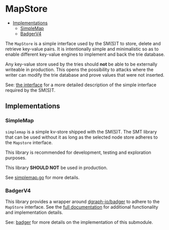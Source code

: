 # MapStore

<!-- toc -->

- [Implementations](#implementations)
  - [SimpleMap](#simplemap)
  - [BadgerV4](#badgerv4)

<!-- tocstop -->

The `MapStore` is a simple interface used by the SM(S)T to store, delete and
retrieve key-value pairs. It is intentionally simple and minimalistic so as to
enable different key-value engines to implement and back the trie database.

Any key-value store used by the tries should **not** be able to be externally
writeable in production. This opens the possibility to attacks where the writer
can modify the trie database and prove values that were not inserted.

See: [the interface](../kvstore/interfaces.go) for a more detailed description
of the simple interface required by the SM(S)T.

## Implementations

### SimpleMap

`simplemap` is a simple kv-store shipped with the SM(S)T. The SMT library that
can be used without it as long as the selected node store adheres to the
`Mapstore` interface.

This library is recommended for development, testing and exploration purposes.

This library **SHOULD NOT** be used in production.

See [simplemap.go](../kvstore/simplemap/simplemap.go) for more details.

### BadgerV4

This library provides a wrapper around [dgraph-io/badger][badgerv4] to adhere to
the `MapStore` interface. See the [full documentation](./badger-store.md) for
additional functionality and implementation details.

See: [badger](../kvstore/badger/) for more details on the implementation of this
submodule.

[badgerv4]: https://github.com/dgraph-io/badger
